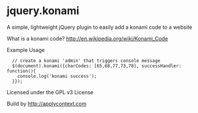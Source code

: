 # jquery.konami
A simple, lightweight jQuery plugin to easily add a konami code to a website

What is a konami code?
http://en.wikipedia.org/wiki/Konami_Code

Example Usage
```
  // create a konami 'admin' that triggers console message
  $(document).konami({charCodes: [65,68,77,73,78], successHandler: function(){
    console.log('konami success');
  }});
```

Licensed under the GPL v3 License

Build by http://applycontext.com

